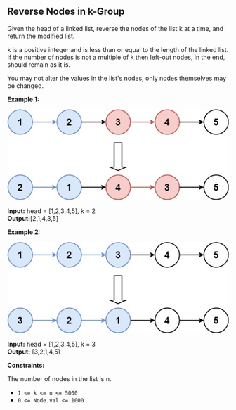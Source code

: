 ## Reverse Nodes in k-Group

Given the head of a linked list, reverse the nodes of the list k at a time, and return the modified list.

k is a positive integer and is less than or equal to the length of the linked list. If the number of nodes is not a multiple of k then left-out nodes, in the end, should remain as it is.

You may not alter the values in the list's nodes, only nodes themselves may be changed.

 

**Example 1:**

![alt text](./reverse_ex1.jpg)

**Input:** head = [1,2,3,4,5], k = 2  
**Output:**[2,1,4,3,5]

**Example 2:**

![alt text](./reverse_ex2.jpg)

**Input:** head = [1,2,3,4,5], k = 3  
**Output:** [3,2,1,4,5] 
 

**Constraints:**

The number of nodes in the list is n.

- `1 <= k <= n <= 5000`
- `0 <= Node.val <= 1000`

